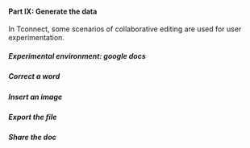 #### Part IX: Generate the data

In Tconnect, some scenarios of collaborative editing are used for user experimentation.


<!-- draft
Before all these things, the users in the experimentation tracked corresponding to each tasks they did.
The configuration of our experimentation is 
5 users do the tasks on the different platforms.
Desktop, Tablet, Smartphone, Chrome, Voice, 
The user interaction traces tracked in gif format, csv, tsv format. 

-->

##### Experimental environment: google docs 

##### Correct a word

##### Insert an image

##### Export the file

##### Share the doc


